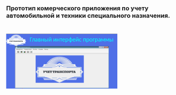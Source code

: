### Прототип комерческого приложения по учету автомобильной и техники специального назначения. 

#
<img align="center" src="https://github.com/kolesnikovvitaliy/pet_project_uavto/blob/main/img/Главный_интерфейс_программы.png" width="300"/>

